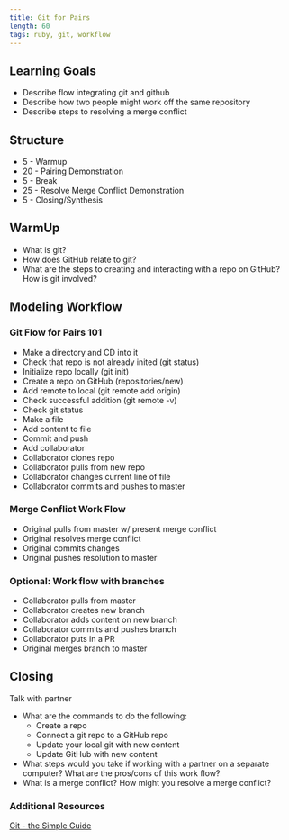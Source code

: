 ```yaml
---
title: Git for Pairs
length: 60
tags: ruby, git, workflow
---
```


## Learning Goals

* Describe flow integrating git and github  
* Describe how two people might work off the same repository
* Describe steps to resolving a merge conflict

## Structure

* 5   - Warmup
* 20  - Pairing Demonstration
* 5   - Break
* 25  - Resolve Merge Conflict Demonstration
* 5   - Closing/Synthesis

## WarmUp  
* What is git?  
* How does GitHub relate to git?  
* What are the steps to creating and interacting with a repo on GitHub? How is git involved?

## Modeling Workflow

### Git Flow for Pairs 101   
* Make a directory and CD into it  
* Check that repo is not already inited (git status) 
* Initialize repo locally  (git init)
* Create a repo on GitHub  (repositories/new)
* Add remote to local (git remote add origin) 
* Check successful addition (git remote -v)  
* Check git status  
* Make a file  
* Add content to file  
* Commit and push  
* Add collaborator  
* Collaborator clones repo  
* Collaborator pulls from new repo  
* Collaborator changes current line of file  
* Collaborator commits and pushes to master   

### Merge Conflict Work Flow      
* Original pulls from master w/ present merge conflict    
* Original resolves merge conflict
* Original commits changes  
* Original pushes resolution to master  

### Optional: Work flow with branches  
* Collaborator pulls from master  
* Collaborator creates new branch 
* Collaborator adds content on new branch  
* Collaborator commits and pushes branch  
* Collaborator puts in a PR  
* Original merges branch to master  

## Closing  
Talk with partner
* What are the commands to do the following:
   - Create a repo  
   - Connect a git repo to a GitHub repo  
   - Update your local git with new content  
   - Update GitHub with new content  
* What steps would you take if working with a partner on a separate computer? What are the pros/cons of this work flow?  
* What is a merge conflict? How might you resolve a merge conflict? 

### Additional Resources  
[Git - the Simple Guide](http://rogerdudler.github.io/git-guide/)
